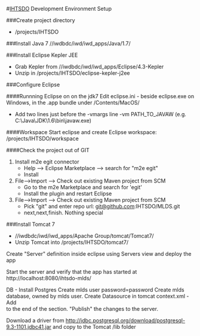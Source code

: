 
#[IHTSDO](http://www.ihtsdo.org "IHTSDO") Development Environment Setup

###Create project directory
- /projects/IHTSDO


###Install Java 7
//iwdbdc/iwd/iwd_apps/Java/1.7/


###Install Eclipse Kepler JEE
- Grab Kepler from //iwdbdc/iwd/iwd_apps/Eclipse/4.3-Kepler
- Unzip in /projects/IHTSDO/eclipse-kepler-j2ee


###Configure Eclipse

####Runnning Eclipse on on the jdk7
Edit eclipse.ini - beside eclipse.exe on Windows, in the .app bundle under /Contents/MacOS/
- Add two lines just before the -vmargs line
	-vm
	PATH_TO_JAVAW (e.g. C:\Java\JDK\1.6\bin\javaw.exe)

####Workspace
Start eclipse and create Eclipse workspace: /projects/IHTSDO/workspace

####Check the project out of GIT
1. Install m2e egit connector 
	- Help --> Eclipse Marketplace --> search for "m2e egit"
	- Install
2. File-->Import --> Check out existing Maven project from SCM
	- Go to the m2e Marketplace and search for 'egit'
	- Install the plugin and restart Eclipse
3. File-->Import --> Check out existing Maven project from SCM
	- Pick "git" and enter repo url: git@github.com:IHTSDO/MLDS.git
	- next,next,finish.  Nothing special


###Install Tomcat 7

- //iwdbdc/iwd/iwd_apps/Apache Group/tomcat/Tomcat7/
- Unzip Tomcat into /projects/IHTSDO/tomcat7/

Create "Server" definition inside eclipse using Servers view and deploy the app

Start the server and verify that the app has started at http://localhost:8080/ihtsdo-mlds/

DB -
Install Postgres
Create mlds user password=password
Create mlds database, owned by mlds user.
Create Datasource in tomcat context.xml - Add
	<!-- IHTSDO MLDS datasource -->  
    <Resource 
    	name="jdbc/mlds" 
    	type="javax.sql.DataSource" 
    	url="jdbc:postgresql:mlds" 
    	driverClassName="org.postgresql.Driver" 
    	auth="Container" 
    	username="mlds"
    	password="password" 
    	maxActive="20" maxIdle="4" 
    	/>
to the end of the <Context> section.
"Publish" the changes to the server.

Download a driver from http://jdbc.postgresql.org/download/postgresql-9.3-1101.jdbc41.jar
and copy to the Tomcat /lib folder



